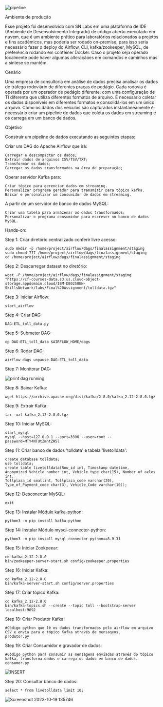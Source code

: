 ![pipeline](https://github.com/Herbet-Meneses/Airflow_Kafka_Pipeline/assets/142064420/b98cb2ac-aae1-474f-9a70-6f49df24e029)

Ambiente de produção

Esse projeto foi desenvolvido com SN Labs em uma plataforma de IDE (Ambiente de Desenvolvimento Integrado) de código aberto executado em nuvem, que é um ambiente prático para laboratórios relacionados a projetos e fins acadêmicos, mas poderia ser rodado on-premise, para isso seria necessário fazer o deploy do Airflow, CLI, kafka/zookeeper, MySQL, de preferência rodando em contêiner Docker. Caso o projeto seja operado localmente pode haver algumas alteraçãoes em comandos e caminhos mas a síntese se mantém.



Cenário

Uma empresa de consultoria em análise de dados precisa analisar os dados de tráfego rodoviário de diferentes praças de pedágio. Cada rodovia é operada por um operador de pedágio diferente, com uma configuração de TI diferente que utiliza diferentes formatos de arquivo. É necessário coletar os dados disponíveis em diferentes formatos e consolidá-los em um único arquivo. Como os dados dos veículos são capturados instantaneamente é necessário criar um pipeline de dados que coleta os dados em streaming e os carrega em um banco de dados.



Objetivo

Construir um pipeline de dados executando as seguintes etapas:

Criar um DAG do Apache Airflow que irá:

    Carregar e descompactar os dados;
    Extrair dados de arquivos CSV/TSV/TXT;
    Transformar os dados;
    Carregar os dados transformados na área de preparação;

Operar servidor Kafka para:

    Criar tópico para gerenciar dados em streaming.
    Personalizar programa gerador para transmitir para tópico kafka.
    Baixar e personalizar um consumidor de dados em streaming.

A partir de um servidor de banco de dados MySQL:

    Criar uma tabela para armazenar os dados transformados;
    Personalizar o programa consumidor para escrever no banco de dados MySQL.



Hands-on:

Step 1: Criar diretório centralizado conferir livre acesso:

    sudo mkdir -p /home/project/airflow/dags/finalassignment/staging
    sudo chmod 777 /home/project/airflow/dags/finalassignment/staging
    cd /home/project/airflow/dags/finalassignment/staging

Step 2: Descarregar dataset no diretório:

    wget -P /home/project/airflow/dags/finalassignment/staging "https://cf-courses-data.s3.us.cloud-object-storage.appdomain.cloud/IBM-DB0250EN-        SkillsNetwork/labs/Final%20Assignment/tolldata.tgz"

Step 3: Iniciar Airflow:

    start_airflow

Step 4: Criar DAG:

    DAG-ETL_toll_data.py

Step 5: Submeter DAG:

    cp DAG-ETL_toll_data $AIRFLOW_HOME/dags

Step 6: Rodar DAG:

    airflow dags unpause DAG-ETL_toll_data

Step 7: Monitorar DAG:

![print dag running](https://github.com/Herbet-Meneses/Airflow_Kafka_Pipeline/assets/142064420/27177e8d-a511-48d3-bbab-9eefec13d844)

Step 8: Baixar Kafka:

    wget https://archive.apache.org/dist/kafka/2.8.0/kafka_2.12-2.8.0.tgz

Step 9: Extrair Kafka:

    tar -xzf kafka_2.12-2.8.0.tgz

Step 10: Iniciar MySQL:

    start_mysql
    mysql --host=127.0.0.1 --port=3306 --user=root --password=MTY4NTUtZmhtZW5l

Step 11: Criar banco de dados 'tolldata' e tabela 'livetolldata':

    create database tolldata;
    use tolldata;
    create table livetolldata(Row_id int, Timestamp datetime, Anonymized_Vehicle_number int, Vehicle_type char(15), Number_of_axles int,         
    Tollplaza_id smallint, Tollplaza_code varchar(20), Type_of_Payment_code char(3), Vehicle_Code varchar(10));

Step 12: Desconectar MySQL:

    exit

Step 13: Instalar Módulo kafka-python:

    python3 -m pip install kafka-python

Step 14: Instalar Módulo mysql-connector-python:

    python3 -m pip install mysql-connector-python==8.0.31

Step 15: Iniciar Zookpeear:

    cd kafka_2.12-2.8.0
    bin/zookeeper-server-start.sh config/zookeeper.properties

Step 16: Iniciar Kafka:

    cd kafka_2.12-2.8.0
    bin/kafka-server-start.sh config/server.properties

Step 17: Criar tópico Kafka:

    cd kafka_2.12-2.8.0
    bin/kafka-topics.sh --create --topic toll --bootstrap-server localhost:9092

Step 18: Criar Produtor Kafka:

    #Código python que lê os dados transformados pelo airflow em arquivo CSV e envia para o tópico Kafka através de mensagens.
    produtor.py

Step 19: Criar Consumidor e gravador de dados:

    #Código python para consumir as mensagens enviadas através do tópico kafka, transforma dados e carrega os dados em banco de dados.
    consumer.py
![INSERT](https://github.com/Herbet-Meneses/Airflow_Kafka_Pipeline/assets/142064420/01da9b26-6538-4080-95ae-798bb302c6a0)

Step 20: Consultar banco de dados:

    select * from livetolldata limit 10;
![Screenshot 2023-10-19 135746](https://github.com/Herbet-Meneses/Airflow_Kafka_Pipeline/assets/142064420/b5059361-e891-4e6e-9161-ab8910ad7a5c)

